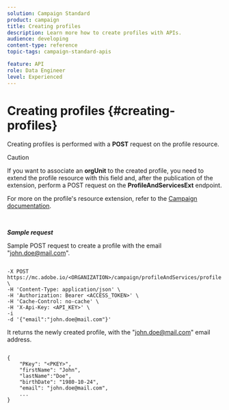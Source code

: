 ```yaml
---
solution: Campaign Standard
product: campaign
title: Creating profiles
description: Learn more how to create profiles with APIs.
audience: developing
content-type: reference
topic-tags: campaign-standard-apis

feature: API
role: Data Engineer
level: Experienced
---
```


# Creating profiles {#creating-profiles}

Creating profiles is performed with a **POST** request on the profile resource.

>[!CAUTION]
>
>If you want to associate an <b>orgUnit</b> to the created profile, you need to extend the profile resource with this field and, after the publication of the extension, perform a POST request on the <b>ProfileAndServicesExt</b> endpoint.
>
>For more on the profile's resource extension, refer to the <a href="https://helpx.adobe.com/campaign/standard/administration/using/organizational-units.html#partitioning-profiles">Campaign documentation</a>.

<br/>

***Sample request***

Sample POST request to create a profile with the email "john.doe@mail.com".

```

-X POST https://mc.adobe.io/<ORGANIZATION>/campaign/profileAndServices/profile \
-H 'Content-Type: application/json' \
-H 'Authorization: Bearer <ACCESS_TOKEN>' \
-H 'Cache-Control: no-cache' \
-H 'X-Api-Key: <API_KEY>' \
-i
-d '{"email":"john.doe@mail.com"}'

```

It returns the newly created profile, with the "john.doe@mail.com" email address.

```

{
    "PKey": "<PKEY>",
    "firstName": "John",
    "lastName":"Doe",
    "birthDate": "1980-10-24",
    "email": "john.doe@mail.com",
    ...
}

```
